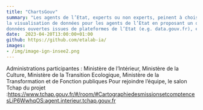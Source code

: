 ```yaml
---
title: "ChartsGouv"
summary: "Les agents de l’Etat, experts ou non experts, peinent à choisir un outil unique de visualisation de données, et cèdent parfois à des solutions commerciales. Ce projet vise à donner un cadre cohérent à
la visualisation de données pour les agents de l’Etat en proposant un outil open source adapté esthétiquement (DSFR) et fonctionnellement (libraires JS de dataviz, e.g. ECharts et Observable Plot). Avec ce projet, les experts de la donnée monteront en compétences sur la visualisation de données et sur la connexion à tout type de base de données (SQL Alchemy). Nous ferons des cas d’usage avec des
données ouvertes issues de plateformes de l’Etat (e.g. data.gouv.fr), et plus encore selon les besoins de chacun."
date:  2023-04-20T13:00:00+01:00
github: https://github.com/etalab-ia/
images:
- /img/image-ign-insee2.png
---
```


Administrations participantes : Ministère de l’Intérieur, Ministère de la Culture, Ministère de la Transition Ecologique, Ministère de la Transformation et de Fonction publiques
Pour rejoindre l’équipe, le salon Tchap du projet :https://www.tchap.gouv.fr/#/room/#CartographiedesmissionsetcomptencesLiP6WwhqOS:agent.interieur.tchap.gouv.fr

